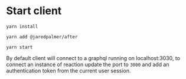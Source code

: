 # Start client

`yarn install`

`yarn add @jaredpalmer/after`

`yarn start`

By default client will connect to a graphql running on localhost:3030, to connect an instance of reaction update the port to `3000` and add an authentication token from the current user session.

